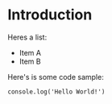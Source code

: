 # Introduction

Heres a list:
* Item A
* Item B

Here's is some code sample:
```/n
console.log('Hello World!')

